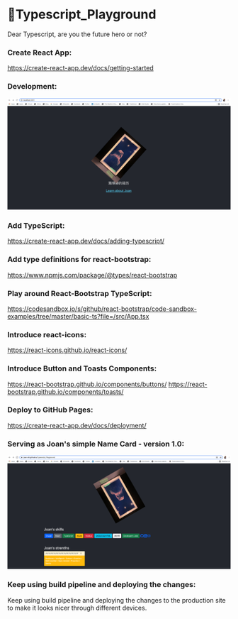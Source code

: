 # :icecream:Typescript_Playground
Dear Typescript, are you the future hero or not?

### Create React App: 
https://create-react-app.dev/docs/getting-started

### Development: 
<a href="https://www.linkedin.com/in/joan-shi-87a152179/" target="_blank"><img src="./my-app/src/development.png" alt="Joan's mirror image at Museum of NZ Te Papa Tongarewa" width="750" /></a>

### Add TypeScript: 
https://create-react-app.dev/docs/adding-typescript/

### Add type definitions for react-bootstrap: 
https://www.npmjs.com/package/@types/react-bootstrap

### Play around React-Bootstrap TypeScript: 
https://codesandbox.io/s/github/react-bootstrap/code-sandbox-examples/tree/master/basic-ts?file=/src/App.tsx

### Introduce react-icons: 
https://react-icons.github.io/react-icons/

### Introduce Button and Toasts Components:
https://react-bootstrap.github.io/components/buttons/
https://react-bootstrap.github.io/components/toasts/

### Deploy to GitHub Pages: 
https://create-react-app.dev/docs/deployment/

### Serving as Joan's simple Name Card - version 1.0:
<a href="https://joan-shi.github.io/Typescript_Playground/" target="_blank"><img src="./my-app/src/Joan_Name_Card.png" alt="Joan's simple name card" width="750" /></a>

### Keep using build pipeline and deploying the changes: 
Keep using build pipeline and deploying the changes to the production site to make it looks nicer through different devices. 